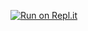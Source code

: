 [![Run on Repl.it](https://replit.com/badge/github/Titanium-Network/Ultraviolet)](https://replit.com/new/github/Titanium-Network/Ultraviolet)
